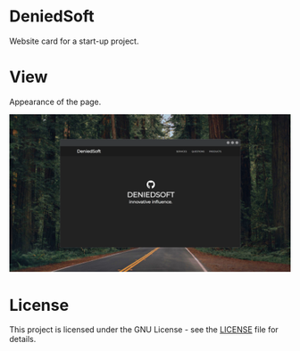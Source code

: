 # DeniedSoft
Website card for a start-up project.

# View
Appearance of the page.

![alt text](https://raw.githubusercontent.com/DeniedAccessLife/DeniedSoft/master/view.png)

# License
This project is licensed under the GNU License - see the [LICENSE](LICENSE) file for details.
